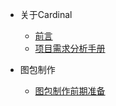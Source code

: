 * 关于Cardinal
    * [前言](README.md)
    * [项目需求分析手册](/docs/项目需求分析手册/README.md)

* 图包制作
    * [图包制作前期准备](/docs/图包制作前期准备/README.md)